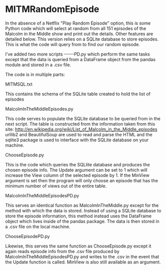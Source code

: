 MITMRandomEpisode
=================

In the absence of a Netflix "Play Random Episode" option, this is some Python code which will select at random from all 151 episodes of the Malcolm in the Middle show and print out the details. Other features are detailed below.  This version relies on a SQLite database to store episodes.  This is what the code will query from to find our random episode.

I've added two more scripts -----PD.py which perform the same tasks except that the data is queried from a DataFrame object from the pandas module and stored in a .csv file.



The code is in multiple parts:

MITMSQL.txt

This contains the schema of the SQLite table created to hold the list of episodes

MalcolmInTheMiddleEpisodes.py

This code serves to populate the SQLite database to be queried from in the next script.  The table is constructed from the information taken from this site: http://en.wikipedia.org/wiki/List_of_Malcolm_in_the_Middle_episodes
urllib2 and BeautifulSoup are used to read and parse the HTML and the sqlite3 package is used to interface with the SQLite database on your machine.


ChooseEpisode.py

This is the code which queries the SQLlite database and produces the chosen episode info.  The Update argument can be set to 1 which will increase the View column of the selected episode by 1.  If the MinView argument is set then the program will only choose an episode that has the minimum number of views out of the entire table.


MalcolmInTheMiddleEpisodesPD.py

This serves an identical function as MalcolmInTheMiddle.py except for the method with which the data is stored.  Instead of using a SQLite database to store the episode information, this method instead uses the DataFrame object which lives inside of the pandas package.  The data is then stored in a .csv file on the local machine.


ChooseEpisodePD.py

Likewise, this serves the same function as ChooseEpisode.py except it again reads episode info from the .csv file produced by MalcolmInTheMiddleEpisodesPD.py and writes to the .csv in the event that the Update function is called.  MinView is also still available as an argument.
